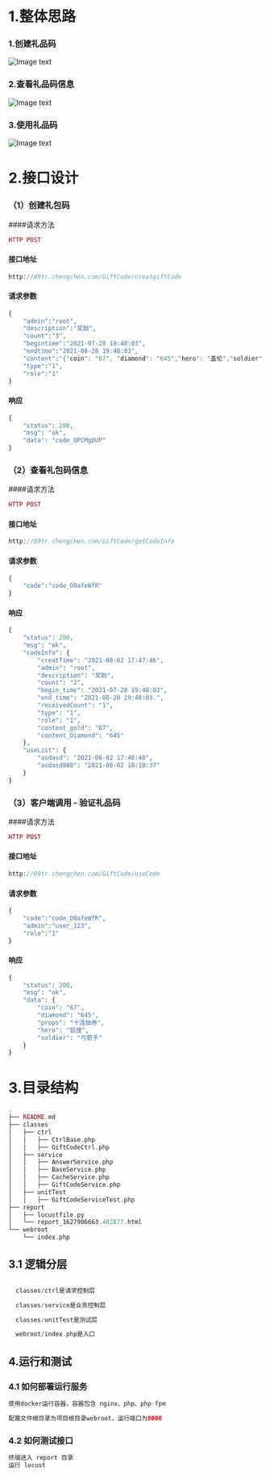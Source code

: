 # 1.整体思路
### 1.创建礼品码

![Image text](https://raw.githubusercontent.com/89trillion-chengchen/job3/master/images/%E6%B5%81%E7%A8%8B%E5%9B%BE1.jpg)
### 2.查看礼品码信息  
![Image text](https://raw.githubusercontent.com/89trillion-chengchen/job3/master/images/%E6%B5%81%E7%A8%8B%E5%9B%BE2.jpg)
### 3.使用礼品码
![Image text](https://raw.githubusercontent.com/89trillion-chengchen/job3/master/images/%E6%B5%81%E7%A8%8B%E5%9B%BE3.jpg)

# 2.接口设计

### （1）创建礼包码 
####请求方法  
```php 
HTTP POST
```
#### 接口地址   
```php 
http://89tr.chengchen.com/GiftCode/creatgiftCode
```
#### 请求参数
```php 
{
    "admin":"root",
    "description":"奖励",
    "count":"3",
    "begintime":"2021-07-28 19:48:03",
    "endtime":"2021-08-28 19:48:03",
    "content":"{"coin": "67", "diamond": "645","hero": "盖伦","soldier": "投石车","props": "八十连抽"}",
    "type":"1",
    "role":"1"
}
```
#### 响应
```php 
{
    "status": 200,
    "msg": "ok",
    "data": "code_OPCMgDUP"
}
```
### （2）查看礼包码信息
####请求方法
```php 
HTTP POST
```
#### 接口地址
```php 
http://89tr.chengchen.com/GiftCode/getCodeInfo
```
#### 请求参数
```php 
{
    "code":"code_O0afeWfR"
}
```
#### 响应
```php 
{
    "status": 200,
    "msg": "ok",
    "codeInfo": {
        "creatTime": "2021-08-02 17:47:46",
        "admin": "root",
        "description": "奖励",
        "count": "2",
        "begin_time": "2021-07-28 19:48:03",
        "end_time": "2021-08-28 19:48:03.",
        "receivedCount": "1",
        "type": "1",
        "role": "1",
        "content_gold": "67",
        "content_Diamond": "645"
    },
    "useList": {
        "asdasd": "2021-08-02 17:48:40",
        "asdasd888": "2021-08-02 18:18:37"
    }
}
```
### （3）客户端调用 - 验证礼品码
####请求方法
```php 
HTTP POST
```
#### 接口地址
```php 
http://89tr.chengchen.com/GiftCode/useCode
```
#### 请求参数
```php 
{
    "code":"code_O0afeWfR",
    "admin":"user_123",
    "role":"1"
}
```
#### 响应
```php 
{
    "status": 200,
    "msg": "ok",
    "data": {
        "coin": "67",
        "diamond": "645",
        "props": "十连抽券",
        "hero": "狐狸",
        "soldier": "弓箭手"
    }
}
```

# 3.目录结构

```php 
.
├── README.md
├── classes
│   ├── ctrl
│   │   ├── CtrlBase.php
│   │   ├── GiftCodeCtrl.php
│   ├── service
│   │   ├── AnswerService.php
│   │   ├── BaseService.php
│   │   ├── CacheService.php
│   │   ├── GiftCodeService.php
│   ├── unitTest
│   │   ├── GiftCodeServiceTest.php
├── report
│   ├── locustfile.py
│   └── report_1627906663.482877.html
└── webroot
    └── index.php

```
## 3.1 逻辑分层
  ```php

    classes/ctrl是请求控制层

    classes/service是业务控制层

    classes/unitTest是测试层

    webroot/index.php是入口
  ```
## 4.运行和测试
### 4.1 如何部署运行服务
  ```php
使用docker运行容器，容器包含 nginx、php、php-fpm

配置文件根目录为项目根目录webroot，运行端口为8000
  ```
### 4.2 如何测试接口
  ```php
  终端进入 report 目录
  运行 locust 
  ```